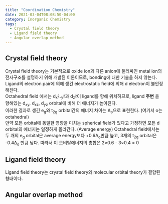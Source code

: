 ```yaml
---
title: "Coordination Chemistry"
date: 2021-03-04T08:08:50-04:00
category: Inorganic Chemistry
tags:
  - Crystal field theory
  - Ligand field theory
  - Angular overlap method
---
```


## Crystal field theory
Crystal field theory는 기본적으로 oxide ion과 다른 anion에 둘러싸인 metal ion의 전자구조를 설명하기 위해 개발된 이론이므로, bonding에 대한 기술을 하지 않는다.  
Ligand의 electron pair에 의해 생긴 electrostatic field에 의해 d electron이 불안정해진다.  
Octahedral field 에서는 d<sub>x<sup>2</sup>-y<sup>2</sup></sub>과 d<sub>z<sup>2</sup></sub>이 ligand를 향해 위치하므로, ligand __주변__ 을 향해있는 d<sub>xy</sub>, d<sub>xz</sub>, d<sub>yz</sub> orbital에 비해 더 에너지가 높아진다.  
이러한 결과로 생긴 e<sub>g</sub>와 t<sub>2g</sub> orbital간의 에너지 차이는 Δ<sub>o</sub>으로 표현한다. (여기서 o는 octahedral)  
만약 모든 orbital에 동일한 영향을 미치는 spherical field가 있다고 가정하면 모든 d orbital의 에너지는 일정하게 올라간다. (Average energy) 
Octahedral field에서는 두 개의 e<sub>g</sub> orbital은 average energy보다 +0.6Δ<sub>o</sub>만큼 높고, 3개의 t<sub>2g</sub> orbital은 -0.4Δ<sub>o</sub> 만큼 낮다. 따라서 이 오비탈에너지의 총합은 2×0.6 - 3×0.4 = 0

## Ligand field theory
Ligand field theory는 crystal field theory와 molecular orbital theory가 결합된 형태이다.  



## Angular overlap method

